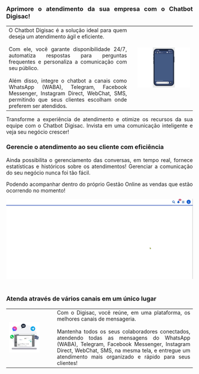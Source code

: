 <div style="text-align: justify">

### Aprimore o atendimento da sua empresa com o Chatbot Digisac!

| | | |
|-|-|-|
|O Chatbot Digisac é a solução ideal para quem deseja um atendimento ágil e eficiente. <br><br> Com ele, você garante disponibilidade 24/7, automatiza respostas para perguntas frequentes e personaliza a comunicação com seu público.<br><br>Além disso, integre o chatbot a canais como WhatsApp (WABA), Telegram, Facebook Messenger, Instagram Direct, WebChat, SMS, permitindo que seus clientes escolham onde preferem ser atendidos. | |<div><img src="https://github.com/Gestao-Online/public-docs/blob/e44d501d932c01b4eae9c016ea871b858b5d178e/erp-v2/marketplace/extensions/br.com.gestao-online.module.agendamento/assets/video_digisac3.gif?raw=true" alt="0" width="800"></div>|

Transforme a experiência de atendimento e otimize os recursos da sua equipe com o Chatbot Digisac. Invista em uma comunicação inteligente e veja seu negócio crescer!
<br>

### Gerencie o atendimento ao seu cliente com eficiência

Ainda possibilita o gerenciamento das conversas, em tempo real, fornece estatísticas e históricos sobre os atendimentos! Gerenciar a comunicação do seu negócio nunca foi tão fácil. 

Podendo acompanhar dentro do próprio Gestão Online as vendas que estão ocorrendo no momento!

<div style="text-align: center">
    <img src="https://github.com/Gestao-Online/public-docs/blob/13da8bd1b573365b31cfd67c451dcbcc953d65b7/erp-v2/assets/marketplace/go-digisac/robo_digisac_tela.gif?raw=true" alt="0" width="800"> 
</div>

<br>

### Atenda através de vários canais em um único lugar

| | | |
|-|-|-|
|![](https://github.com/Gestao-Online/public-docs/blob/a1f7903f0cf31fa2fd2258381e83a2a78d72d6c7/erp-v2/assets/marketplace/go-digisac/robo_digisac_msgs.gif?raw=true) |<p style="color: white;"> ___ </p>|Com o Digisac, você reúne, em uma plataforma, os melhores canais de mensageria. <br><br>Mantenha todos os seus colaboradores conectados, atendendo todas as mensagens do WhatsApp (WABA), Telegram, Facebook Messenger, Instagram Direct, WebChat, SMS, na mesma tela, e entregue um atendimento mais organizado e rápido para seus clientes! |

</div>